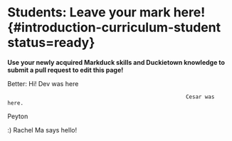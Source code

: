 # Students: Leave your mark here! {#introduction-curriculum-student status=ready}

**Use your newly acquired Markduck skills and Duckietown knowledge to submit a pull request to edit this page!**

Better: Hi! Dev was here

                                                            Cesar was here. 

Peyton

:) Rachel Ma says hello!

<!-- this is a comment; it will not appear in the outputted online book -->
